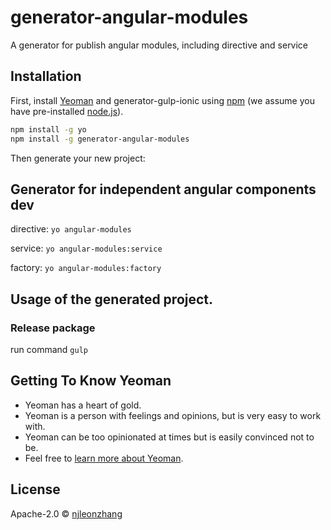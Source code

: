 # generator-angular-modules
A generator for publish angular modules, including directive and service

## Installation
First, install [Yeoman](http://yeoman.io) and generator-gulp-ionic using  [npm](https://www.npmjs.com/) (we assume you have pre-installed [node.js](https://nodejs.org/)).

```bash
npm install -g yo
npm install -g generator-angular-modules
```

Then generate your new project:

## Generator for independent angular components dev

directive: `yo angular-modules`

service: `yo angular-modules:service`

factory: `yo angular-modules:factory`

## Usage of the generated project.

### Release package
run command `gulp`

## Getting To Know Yeoman

 * Yeoman has a heart of gold.
 * Yeoman is a person with feelings and opinions, but is very easy to work with.
 * Yeoman can be too opinionated at times but is easily convinced not to be.
 * Feel free to [learn more about Yeoman](http://yeoman.io/).

## License

Apache-2.0 © [njleonzhang](https://github.com/njleonzhang)
